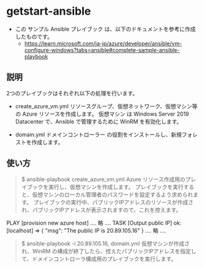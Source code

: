 # getstart-ansible
- この サンプル Ansible プレイブック は、以下のドキュメントを参考に作成したものです。
  - https://learn.microsoft.com/ja-jp/azure/developer/ansible/vm-configure-windows?tabs=ansible#complete-sample-ansible-playbook


## 説明
2つのプレイブックはそれぞれ以下の処理を行います。

- create_azure_vm.yml
リソースグループ、仮想ネットワーク、仮想マシン等 の Azure リソースを作成します。
仮想マシン は Windows Server 2019 Datacenter で、Ansible で管理するために WinRM を有効化します。

- domain.yml
ドメインコントローラー の役割をインストールし、新規フォレストを作成します。

## 使い方
> $ ansible-playbook create_azure_vm.yml
Azure リソース作成用のプレイブックを実行し、仮想マシンを作成します。
プレイブックを実行すると、仮想マシンのローカル管理者のパスワードを設定するよう求められます。
プレイブックの実行中、パブリックIPアドレスのリソースが作成され、パブリックIPアドレスが表示されますので、これを控えます。

PLAY [provision new azure host]
.... 略 ....
TASK [Output public IP] 
ok: [localhost] => {
    "msg": "The public IP is 20.89.105.16"
}
.... 略 ....


> $ ansible-playbook -i 20.89.105.16, domain.yml
仮想マシンが作成され、WinRM の構成が終了したら、控えたパブリックIPアドレスを指定して、ドメインコントローラ構成用のプレイブックを実行します。

